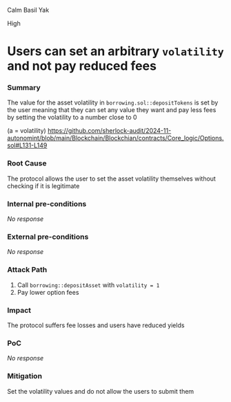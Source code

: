 Calm Basil Yak

High

# Users can set an arbitrary `volatility`  and not pay reduced fees

### Summary

The value for the asset volatility in `borrowing.sol::depositTokens` is set by the user meaning that they can set any value they want and pay less fees by setting the volatility to a number close to 0


(a = volatility)
https://github.com/sherlock-audit/2024-11-autonomint/blob/main/Blockchain/Blockchian/contracts/Core_logic/Options.sol#L131-L149

### Root Cause

The protocol allows the user to set the asset volatility themselves without checking if it is legitimate 

### Internal pre-conditions

_No response_

### External pre-conditions

_No response_

### Attack Path

1. Call `borrowing::depositAsset` with `volatility = 1`
2. Pay lower option fees

### Impact

The protocol suffers fee losses and users have reduced yields

### PoC

_No response_

### Mitigation

Set the volatility values and do not allow the users to submit them